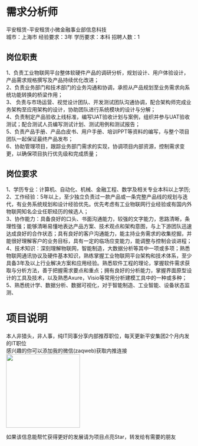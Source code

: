 # 需求分析师
平安租赁-平安租赁小微金融事业部信息科技  
城市：上海市 经验要求：3年 学历要求：本科  招聘人数：1

## 岗位职责
1、负责工业物联网平台整体软硬件产品的调研分析，规划设计、用户体验设计，产品需求规格撰写及产品持续优化改进；   
2、负责业务部门和技术部门的业务沟通和协调，承担从产品规划至业务需求向系统功能转换的桥梁作用；   
3、 负责与市场运营、视觉设计团队、开发测试团队沟通协调，配合架构师完成业务架构至应用架构的设计，协助团队进行系统模块的设计与分解；   
4、负责制定产品验收上线标准，编写UAT验收计划与案例，组织并参与UAT验收测试；配合测试人员编写测试计划、测试用例和测试报告；   
5、负责产品手册、产品白皮书、用户手册、培训PPT等资料的编写，与整个项目团队一起保证最终产品发布；   
6、协助管理项目，跟踪业务部门需求的实现，协调项目内部资源，控制需求变更，以确保项目执行优先级和完成质量；

## 岗位要求
1、学历专业：计算机、自动化、机械、金融工程、数学及相关专业本科以上学历;   
2、工作经验：5年以上，至少独立负责过一款产品或一条完整产品线的规划与迭代，有业务系统规划和设计经验优先。优先考虑有工业物联网行业经验或有国内外物联网知名企业任职经历的候选人；   
3、协作能力：具备良好的口头、书面沟通能力，较强的文字能力，思路清晰，条理性强；能够清晰易懂地表达产品方案、技术观点和架构意图，与上下游团队迅速达成良好的合作状态；具有良好的客户沟通能力，能主持业务需求的收集挖掘，并能很好理解客户的业务目标，具有一定的临场应变能力，能调整与控制会谈进程；   
4、技术知识：深刻理解物联网，智能制造，大数据分析等其中一项或多项；熟悉物联网通讯协议及硬件基本知识，熟练掌握工业物联网平台架构和技术体系，至少具备3年及以上行业解决方案和应用经验。熟悉软件工程的理论，掌握软件需求获取与分析方法，善于把握需求要点和重点；拥有良好的分析能力，掌握界面原型设计的工具及技术，以及熟悉Axure，Visio等常用分析建模工具中的一种或多种；   
5、熟悉统计学、数据分析、数据可视化，对于智能制造、工业智能、设备状态监测、

# 项目说明

本人非猎头，非人事，纯IT同事分享内部推荐职位，每天更新平安集团2个月内发的IT职位  
感兴趣的你可以添加我的微信(zaqweb)获取内推连接  
<img src="https://github.com/zaqweb/PA-IT-JOBS/blob/master/WechatICode.jpeg"  height="200" width="200">

如果该信息能帮忙获得更好的发展请为项目点亮Star，转发给有需要的朋友





